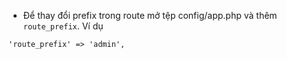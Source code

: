 - Để thay đổi prefix trong route mở tệp config/app.php và thêm `route_prefix`. Ví dụ

```angular2html
'route_prefix' => 'admin',
```
